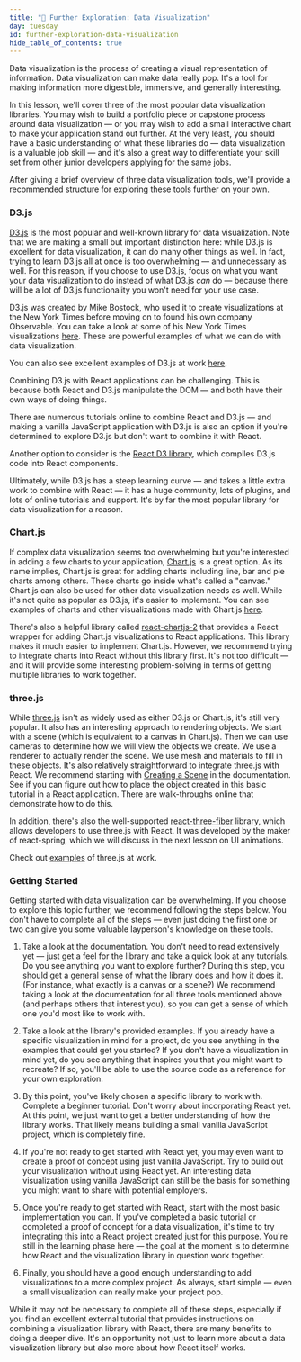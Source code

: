 ```yaml
---
title: "📓 Further Exploration: Data Visualization"
day: tuesday
id: further-exploration-data-visualization
hide_table_of_contents: true
---
```


Data visualization is the process of creating a visual representation of information. Data visualization can make data really pop. It's a tool for making information more digestible, immersive, and generally interesting.

In this lesson, we'll cover three of the most popular data visualization libraries. You may wish to build a portfolio piece or capstone process around data visualization — or you may wish to add a small interactive chart to make your application stand out further. At the very least, you should have a basic understanding of what these libraries do — data visualization is a valuable job skill — and it's also a great way to differentiate your skill set from other junior developers applying for the same jobs.

After giving a brief overview of three data visualization tools, we'll provide a recommended structure for exploring these tools further on your own.

### D3.js

[D3.js](https://d3js.org/) is the most popular and well-known library for data visualization. Note that we are making a small but important distinction here: while D3.js is excellent for data visualization, it can do many other things as well. In fact, trying to learn D3.js all at once is too overwhelming — and unnecessary as well. For this reason, if you choose to use D3.js, focus on what you want your data visualization to do instead of what D3.js _can_ do — because there will be a lot of D3.js functionality you won't need for your use case.

D3.js was created by Mike Bostock, who used it to create visualizations at the New York Times before moving on to found his own company Observable. You can take a look at some of his New York Times visualizations [here](https://bost.ocks.org/mike/). These are powerful examples of what we can do with data visualization.

You can also see excellent examples of D3.js at work [here](https://observablehq.com/@d3/gallery).

Combining D3.js with React applications can be challenging. This is because both React and D3.js manipulate the DOM — and both have their own ways of doing things.

There are numerous tutorials online to combine React and D3.js — and making a vanilla JavaScript application with D3.js is also an option if you're determined to explore D3.js but don't want to combine it with React.

Another option to consider is the [React D3 library](https://react-d3-library.github.io/), which compiles D3.js code into React components.

Ultimately, while D3.js has a steep learning curve — and takes a little extra work to combine with React — it has a huge community, lots of plugins, and lots of online tutorials and support. It's by far the most popular library for data visualization for a reason.

### Chart.js

If complex data visualization seems too overwhelming but you're interested in adding a few charts to your application, [Chart.js](https://www.chartjs.org/) is a great option. As its name implies, Chart.js is great for adding charts including line, bar and pie charts among others. These charts go inside what's called a "canvas." Chart.js can also be used for other data visualization needs as well. While it's not quite as popular as D3.js, it's easier to implement. You can see examples of charts and other visualizations made with Chart.js [here](https://www.chartjs.org/samples/latest/).

There's also a helpful library called [react-chartjs-2](https://github.com/jerairrest/react-chartjs-2) that provides a React wrapper for adding Chart.js visualizations to React applications. This library makes it much easier to implement Chart.js. However, we recommend trying to integrate charts into React without this library first. It's not too difficult — and it will provide some interesting problem-solving in terms of getting multiple libraries to work together.

### three.js

While [three.js](https://threejs.org/) isn't as widely used as either D3.js or Chart.js, it's still very popular. It also has an interesting approach to rendering objects. We start with a scene (which is equivalent to a canvas in Chart.js). Then we can use cameras to determine how we will view the objects we create. We use a renderer to actually render the scene. We use mesh and materials to fill in these objects. It's also relatively straightforward to integrate three.js with React. We recommend starting with [Creating a Scene](https://threejs.org/docs/index.html#manual/en/introduction/Creating-a-scene) in the documentation. See if you can figure out how to place the object created in this basic tutorial in a React application. There are walk-throughs online that demonstrate how to do this.

In addition, there's also the well-supported [react-three-fiber](https://github.com/react-spring/react-three-fiber) library, which allows developers to use three.js with React. It was developed by the maker of react-spring, which we will discuss in the next lesson on UI animations.

Check out [examples](https://threejs.org/examples/) of three.js at work.

### Getting Started

Getting started with data visualization can be overwhelming. If you choose to explore this topic further, we recommend following the steps below. You don't have to complete all of the steps — even just doing the first one or two can give you some valuable layperson's knowledge on these tools.

1. Take a look at the documentation. You don't need to read extensively yet — just get a feel for the library and take a quick look at any tutorials. Do you see anything you want to explore further? During this step, you should get a general sense of what the library does and how it does it. (For instance, what exactly is a canvas or a scene?) We recommend taking a look at the documentation for all three tools mentioned above (and perhaps others that interest you), so you can get a sense of which one you'd most like to work with.

2. Take a look at the library's provided examples. If you already have a specific visualization in mind for a project, do you see anything in the examples that could get you started? If you don't have a visualization in mind yet, do you see anything that inspires you that you might want to recreate? If so, you'll be able to use the source code as a reference for your own exploration.

3. By this point, you've likely chosen a specific library to work with. Complete a beginner tutorial. Don't worry about incorporating React yet. At this point, we just want to get a better understanding of how the library works. That likely means building a small vanilla JavaScript project, which is completely fine.

4. If you're not ready to get started with React yet, you may even want to create a proof of concept using just vanilla JavaScript. Try to build out your visualization without using React yet. An interesting data visualization using vanilla JavaScript can still be the basis for something you might want to share with potential employers.

5. Once you're ready to get started with React, start with the most basic implementation you can. If you've completed a basic tutorial or completed a proof of concept for a data visualization, it's time to try integrating this into a React project created just for this purpose. You're still in the learning phase here — the goal at the moment is to determine how React and the visualization library in question work together.

6. Finally, you should have a good enough understanding to add visualizations to a more complex project. As always, start simple — even a small visualization can really make your project pop.

While it may not be necessary to complete all of these steps, especially if you find an excellent external tutorial that provides instructions on combining a visualization library with React, there are many benefits to doing a deeper dive. It's an opportunity not just to learn more about a data visualization library but also more about how React itself works.
